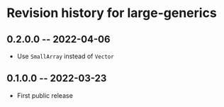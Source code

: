 # Revision history for large-generics

## 0.2.0.0 -- 2022-04-06

* Use `SmallArray` instead of `Vector`

## 0.1.0.0 -- 2022-03-23

* First public release
